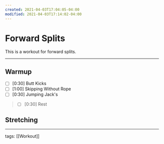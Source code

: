 ```yaml
---
created: 2021-04-03T17:04:05-04:00
modified: 2021-04-03T17:14:02-04:00
---
```


# Forward Splits

This is a workout for forward splits.

---

## Warmup

- [ ] [0:30] Butt Kicks
- [ ] [1:00] Skipping Without Rope
- [ ] [0:30] Jumping Jack's

>- [ ] [0:30] Rest

## Stretching
---

tags: [[Workout]]